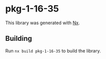 # pkg-1-16-35

This library was generated with [Nx](https://nx.dev).

## Building

Run `nx build pkg-1-16-35` to build the library.
